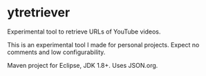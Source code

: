 # ytretriever
Experimental tool to retrieve URLs of YouTube videos.

This is an experimental tool I made for personal projects. Expect no comments and low configurability.

Maven project for Eclipse, JDK 1.8+. Uses JSON.org.